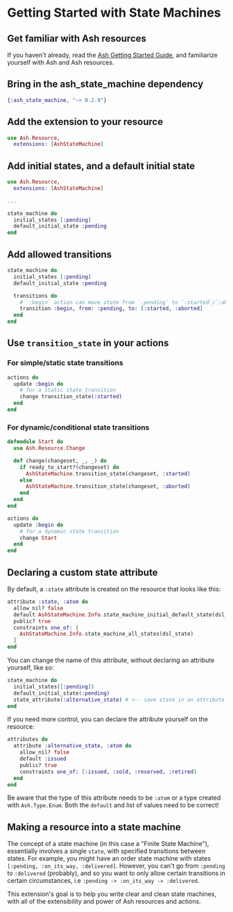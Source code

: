 # Getting Started with State Machines

## Get familiar with Ash resources

If you haven't already, read the [Ash Getting Started Guide](https://hexdocs.pm/ash/get-started.html), and familiarize yourself with Ash and Ash resources.

## Bring in the ash_state_machine dependency

```elixir
{:ash_state_machine, "~> 0.2.9"}
```

## Add the extension to your resource

```elixir
use Ash.Resource,
  extensions: [AshStateMachine]
```

## Add initial states, and a default initial state

```elixir
use Ash.Resource,
  extensions: [AshStateMachine]

...

state_machine do
  initial_states [:pending]
  default_initial_state :pending
end
```

## Add allowed transitions

```elixir
state_machine do
  initial_states [:pending]
  default_initial_state :pending

  transitions do
    # `:begin` action can move state from `:pending` to `:started`/`:aborted`
    transition :begin, from: :pending, to: [:started, :aborted]
  end
end
```

## Use `transition_state` in your actions

### For simple/static state transitions

```elixir
actions do
  update :begin do
    # for a static state transition
    change transition_state(:started)
  end
end
```

### For dynamic/conditional state transitions

```elixir
defmodule Start do
  use Ash.Resource.Change

  def change(changeset, _, _) do
    if ready_to_start?(changeset) do
      AshStateMachine.transition_state(changeset, :started)
    else
      AshStateMachine.transition_state(changeset, :aborted)
    end
  end
end

actions do
  update :begin do
    # for a dynamic state transition
    change Start
  end
end
```

## Declaring a custom state attribute

By default, a `:state` attribute is created on the resource that looks like this:

```elixir
attribute :state, :atom do
  allow_nil? false
  default AshStateMachine.Info.state_machine_initial_default_state(dsl_state)
  public? true
  constraints one_of: [
    AshStateMachine.Info.state_machine_all_states(dsl_state)
  ]
end
```

You can change the name of this attribute, without declaring an attribute yourself, like so:

```elixir
state_machine do
  initial_states([:pending])
  default_initial_state(:pending)
  state_attribute(:alternative_state) # <-- save state in an attribute named :alternative_state
end
```

If you need more control, you can declare the attribute yourself on the resource:

```elixir
attributes do
  attribute :alternative_state, :atom do
    allow_nil? false
    default :issued
    public? true
    constraints one_of: [:issued, :sold, :reserved, :retired]
  end
end
```

Be aware that the type of this attribute needs to be `:atom` or a type created with `Ash.Type.Enum`. Both the `default` and list of values need to be correct! 


## Making a resource into a state machine

The concept of a state machine (in this case a "Finite State Machine"), essentially involves a single `state`, with specified transitions between states. For example, you might have an order state machine with states `[:pending, :on_its_way, :delivered]`. However, you can't go from `:pending` to `:delivered` (probably), and so you want to only allow certain transitions in certain circumstances, i.e `:pending -> :on_its_way -> :delivered`.

This extension's goal is to help you write clear and clean state machines, with all of the extensibility and power of Ash resources and actions.
